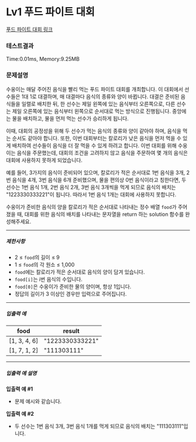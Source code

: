 # Lv1 푸드 파이트 대회
 [푸드 파이트 대회 링크]("https://school.programmers.co.kr/learn/courses/30/lessons/134240")

### 테스트결과
 Time:0.01ms, Memory:9.25MB


### 문제설명
<p>수웅이는 매달 주어진 음식을 빨리 먹는 푸드 파이트 대회를 개최합니다. 이 대회에서 선수들은 1대 1로 대결하며, 매 대결마다 음식의 종류와 양이 바뀝니다. 대결은 준비된 음식들을 일렬로 배치한 뒤, 한 선수는 제일 왼쪽에 있는 음식부터 오른쪽으로, 다른 선수는 제일 오른쪽에 있는 음식부터 왼쪽으로 순서대로 먹는 방식으로 진행됩니다. 중앙에는 물을 배치하고, 물을 먼저 먹는 선수가 승리하게 됩니다.</p>

<p>이때, 대회의 공정성을 위해 두 선수가 먹는 음식의 종류와 양이 같아야 하며, 음식을 먹는 순서도 같아야 합니다. 또한, 이번 대회부터는 칼로리가 낮은 음식을 먼저 먹을 수 있게 배치하여 선수들이 음식을 더 잘 먹을 수 있게 하려고 합니다. 이번 대회를 위해 수웅이는 음식을 주문했는데, 대회의 조건을 고려하지 않고 음식을 주문하여 몇 개의 음식은 대회에 사용하지 못하게 되었습니다.</p>

<p>예를 들어, 3가지의 음식이 준비되어 있으며, 칼로리가 적은 순서대로 1번 음식을 3개, 2번 음식을 4개, 3번 음식을 6개 준비했으며, 물을 편의상 0번 음식이라고 칭한다면, 두 선수는 1번 음식 1개, 2번 음식 2개, 3번 음식 3개씩을 먹게 되므로 음식의 배치는 "1223330333221"이 됩니다. 따라서 1번 음식 1개는 대회에 사용하지 못합니다.</p>

<p>수웅이가 준비한 음식의 양을 칼로리가 적은 순서대로 나타내는 정수 배열 <code>food</code>가 주어졌을 때, 대회를 위한 음식의 배치를 나타내는 문자열을 return 하는 solution 함수를 완성해주세요.</p>

<hr>

<h5>제한사항</h5>

<ul>
    <li>2 ≤ <code>food</code>의 길이 ≤ 9</li>
    <li>1 ≤ <code>food</code>의 각 원소 ≤ 1,000</li>
    <li><code>food</code>에는 칼로리가 적은 순서대로 음식의 양이 담겨 있습니다.</li>
    <li><code>food[i]</code>는 i번 음식의 수입니다.</li>
    <li><code>food[0]</code>은 수웅이가 준비한 물의 양이며, 항상 1입니다.</li>
    <li>정답의 길이가 3 이상인 경우만 입력으로 주어집니다.</li>
</ul>

<hr>

<h5>입출력 예</h5>
<table class="table">
<thead><tr>
    <th>food</th>
    <th>result</th>
</tr>
</thead>
<tbody><tr>
    <td>[1, 3, 4, 6]</td>
    <td>"1223330333221"</td>
</tr>
<tr>
    <td>[1, 7, 1, 2]</td>
    <td>"111303111"</td>
</tr>
</tbody>
</table>
<hr>

<h5>입출력 예 설명</h5>

<p><strong>입출력 예 #1</strong></p>

<ul>
    <li>문제 예시와 같습니다.</li>
</ul>

<p><strong>입출력 예 #2</strong></p>

<ul>
    <li>두 선수는 1번 음식 3개, 3번 음식 1개를 먹게 되므로 음식의 배치는 "111303111"입니다.</li>
</ul>
